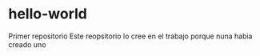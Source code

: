 # hello-world
Primer repositorio
Este reopsitorio lo cree en el trabajo porque nuna habia creado uno
